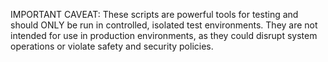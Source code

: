 IMPORTANT CAVEAT: These scripts are powerful tools for testing and should ONLY be run in controlled, isolated test environments. They are not intended for use in production environments, as they could disrupt system operations or violate safety and security policies.
